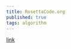 ```yaml
---
title: RosettaCode.org
published: true
tags: algorithm
---
```

[link](https://rosettacode.org/wiki/Rosetta_Code)
